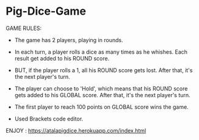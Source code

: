 # Pig-Dice-Game

GAME RULES:

- The game has 2 players, playing in rounds.

- In each turn, a player rolls a dice as many times as he whishes. Each result get added to his ROUND score.

- BUT, if the player rolls a 1, all his ROUND score gets lost. After that, it's the next player's turn.

- The player can choose to 'Hold', which means that his ROUND score gets added to his GLOBAL score. After that, it's the next player's turn.

- The first player to reach 100 points on GLOBAL score wins the game.

- Used Brackets code editor.

ENJOY : https://atalapigdice.herokuapp.com/index.html
